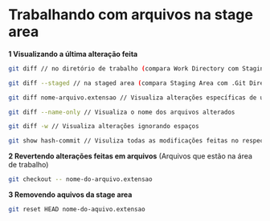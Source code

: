 # Trabalhando com arquivos na stage area

**1 Visualizando a última alteração feita**
```bash
git diff // no diretório de trabalho (compara Work Directory com Staging Area)

git diff --staged // na staged area (compara Staging Area com .Git Directory)

git diff nome-arquivo.extensao // Visualiza alterações específicas de um commit

git diff --name-only // Visualiza o nome dos arquivos alterados 

git diff -w // Visualiza alterações ignorando espaços

git show hash-commit // Visuliza todas as modificações feitas no respectivo commit
```

**2 Revertendo alterações feitas em arquivos** (Arquivos que estão na área de trabalho)
```bash
git checkout -- nome-do-arquivo.extensao
```

**3 Removendo aquivos da stage area**
```bash
git reset HEAD nome-do-aquivo.extensao
```